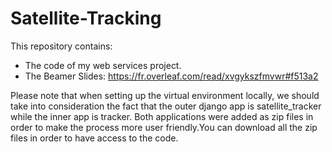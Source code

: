 # Satellite-Tracking
This repository contains:
- The code of my web services project.
- The Beamer Slides: https://fr.overleaf.com/read/xvgykszfmvwr#f513a2



Please note that when setting up the virtual environment locally, we should take into consideration the fact that the outer django app is satellite_tracker while the inner app is tracker. Both applications were added as zip files in order to make the process more user friendly.You can download all the zip files in order to have access to the code.
